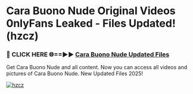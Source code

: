 # Cara Buono Nude Original Videos 0nlyFans Leaked - Files Updated! (hzcz)

<h3>🔴 CLICK HERE 🌐==►► <a href="https://tinyurl.com/5h6xmrr3" rel="nofollow">Cara Buono Nude Updated Files</a></h3>

Get Cara Buono Nude and all content. Now you can access all videos and pictures of Cara Buono Nude. New Updated Files 2025!

[![hzcz](https://i.imgur.com/KVD873Z.gif)](https://tinyurl.com/5h6xmrr3)
